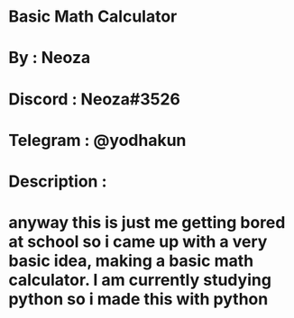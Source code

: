 # Basic Math Calculator
# By : Neoza
# Discord : Neoza#3526
# Telegram : @yodhakun
# Description : 
# anyway this is just me getting bored at school so i came up with a very basic idea, making a basic math calculator. I am currently studying python so i made this with python 
